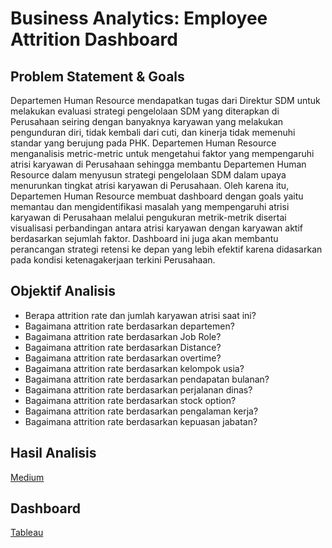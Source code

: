 # Business Analytics: Employee Attrition Dashboard

## Problem Statement & Goals
Departemen Human Resource mendapatkan tugas dari Direktur SDM untuk melakukan evaluasi strategi pengelolaan SDM yang diterapkan di Perusahaan seiring dengan banyaknya karyawan yang melakukan pengunduran diri, tidak kembali dari cuti, dan kinerja tidak memenuhi standar yang berujung pada PHK. 
Departemen Human Resource menganalisis metric-metric untuk mengetahui faktor yang mempengaruhi atrisi karyawan di Perusahaan sehingga membantu Departemen Human Resource dalam menyusun strategi pengelolaan SDM dalam upaya menurunkan tingkat atrisi karyawan di Perusahaan. Oleh karena itu, Departemen Human Resource membuat dashboard dengan goals yaitu memantau dan mengidentifikasi masalah yang mempengaruhi atrisi karyawan di Perusahaan melalui pengukuran metrik-metrik disertai visualisasi perbandingan antara atrisi karyawan dengan karyawan aktif berdasarkan sejumlah faktor. Dashboard ini juga akan membantu perancangan strategi retensi ke depan yang lebih efektif karena didasarkan pada kondisi ketenagakerjaan terkini Perusahaan. 

## Objektif Analisis
- Berapa attrition rate dan jumlah karyawan atrisi saat ini?
- Bagaimana attrition rate berdasarkan departemen?
- Bagaimana attrition rate berdasarkan Job Role?
- Bagaimana attrition rate berdasarkan Distance?
- Bagaimana attrition rate berdasarkan overtime?
- Bagaimana attrition rate berdasarkan kelompok usia?
- Bagaimana attrition rate berdasarkan pendapatan bulanan?
- Bagaimana attrition rate berdasarkan perjalanan dinas?
- Bagaimana attrition rate berdasarkan stock option?
- Bagaimana attrition rate berdasarkan pengalaman kerja?
- Bagaimana attrition rate berdasarkan kepuasan jabatan?

## Hasil Analisis
[Medium](https://medium.com/@budiati.ria/business-analytics-employee-attrition-50604acf4a9f)

## Dashboard
[Tableau](https://public.tableau.com/app/profile/ria8865/viz/ATTR12/Dashboard1)
